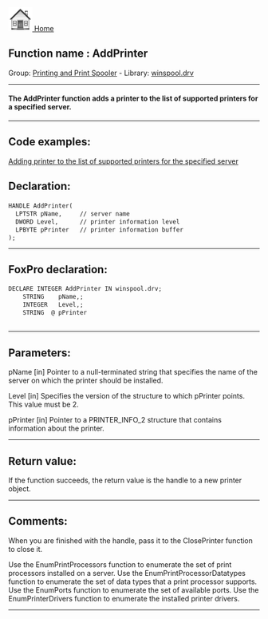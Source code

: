 [<img src="../../images/home.png"> Home ](https://github.com/VFPX/Win32API)  

## Function name : AddPrinter
Group: [Printing and Print Spooler](../../functions_group.md#Printing_and_Print_Spooler)  -  Library: [winspool.drv](../../libraries.md#winspool.drv)  
***  


#### The AddPrinter function adds a printer to the list of supported printers for a specified server. 
***  


## Code examples:
[Adding printer to the list of supported printers for the specified server](../../samples/sample_335.md)  

## Declaration:
```foxpro  
HANDLE AddPrinter(
  LPTSTR pName,     // server name
  DWORD Level,      // printer information level
  LPBYTE pPrinter   // printer information buffer
);  
```  
***  


## FoxPro declaration:
```foxpro  
DECLARE INTEGER AddPrinter IN winspool.drv;
	STRING    pName,;
	INTEGER   Level,;
	STRING  @ pPrinter
  
```  
***  


## Parameters:
pName 
[in] Pointer to a null-terminated string that specifies the name of the server on which the printer should be installed.

Level 
[in] Specifies the version of the structure to which pPrinter points. This value must be 2. 

pPrinter 
[in] Pointer to a PRINTER_INFO_2 structure that contains information about the printer.  
***  


## Return value:
If the function succeeds, the return value is the handle to a new printer object.  
***  


## Comments:
When you are finished with the handle, pass it to the ClosePrinter function to close it.  
  
Use the EnumPrintProcessors function to enumerate the set of print processors installed on a server. Use the EnumPrintProcessorDatatypes function to enumerate the set of data types that a print processor supports. Use the EnumPorts function to enumerate the set of available ports. Use the EnumPrinterDrivers function to enumerate the installed printer drivers.  
  
***  

